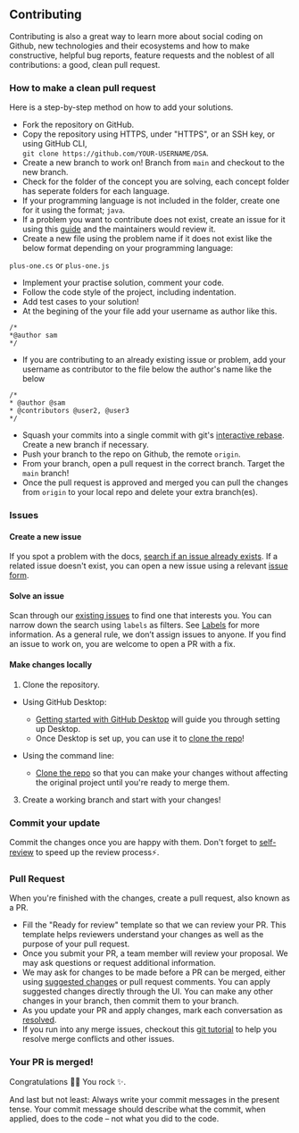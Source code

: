 ## Contributing

Contributing is also a great way to learn more about social coding on Github, new technologies and their ecosystems and how to make constructive, helpful bug reports, feature requests and the noblest of all contributions: a good, clean pull request.

### How to make a clean pull request

Here is a step-by-step method on how to add your solutions.

- Fork the repository on GitHub.
- Copy the repository using HTTPS, under "HTTPS", or an SSH key, or using GitHub CLI, <br> `git clone https://github.com/YOUR-USERNAME/DSA`.
- Create a new branch to work on! Branch from `main` and checkout to the new branch.
- Check for the folder of the concept you are solving, each concept folder has seperate folders for each language.
- If your programming language is not included in the folder, create one for it using the format; `java`.
- If a problem you want to contribute does not exist, create an issue for it using this [guide](#create-a-new-issue) and the maintainers would review it.
- Create a new file using the problem name if it does not exist like the below format depending on your programming language:

`plus-one.cs` or `plus-one.js`
<br>
- Implement your practise solution, comment your code.
- Follow the code style of the project, including indentation.
- Add test cases to your solution!
- At the begining of the your file add your username as author like this.

```
/*
*@author sam
*/
```
- If you are contributing to an already existing issue or problem, add your username as contributor to the file below the author's name like the below

```
/*
* @author @sam
* @contributors @user2, @user3
*/
```

- Squash your commits into a single commit with git's [interactive rebase](https://help.github.com/articles/interactive-rebase). Create a new branch if necessary.
- Push your branch to the repo on Github, the remote `origin`.
- From your branch, open a pull request in the correct branch. Target the `main` branch!
- Once the pull request is approved and merged you can pull the changes from `origin` to your local repo and delete your extra branch(es).

### Issues

#### Create a new issue

If you spot a problem with the docs, [search if an issue already exists](https://docs.github.com/en/github/searching-for-information-on-github/searching-on-github/searching-issues-and-pull-requests#search-by-the-title-body-or-comments). If a related issue doesn't exist, you can open a new issue using a relevant [issue form](https://github.com/github/docs/issues/new/choose). 

#### Solve an issue

Scan through our [existing issues](https://github.com/Dev-Mentorship-Programme/DSA/issues) to find one that interests you. You can narrow down the search using `labels` as filters. See [Labels](/how-to-use-labels.md) for more information. As a general rule, we don’t assign issues to anyone. If you find an issue to work on, you are welcome to open a PR with a fix.

#### Make changes locally

1. Clone the repository.
- Using GitHub Desktop:
  - [Getting started with GitHub Desktop](https://docs.github.com/en/desktop/installing-and-configuring-github-desktop/getting-started-with-github-desktop) will guide you through setting up Desktop.
  - Once Desktop is set up, you can use it to [clone the repo](https://docs.github.com/en/desktop/contributing-and-collaborating-using-github-desktop/cloning-and-forking-repositories-from-github-desktop)!

- Using the command line:
  - [Clone the repo](https://docs.github.com/en/get-started/quickstart/fork-a-repo#cloning-your-forked-repository) so that you can make your changes without affecting the original project until you're ready to merge them.

3. Create a working branch and start with your changes!

### Commit your update

Commit the changes once you are happy with them. Don't forget to [self-review](self-review.md) to speed up the review process:zap:.

### Pull Request

When you're finished with the changes, create a pull request, also known as a PR.
- Fill the "Ready for review" template so that we can review your PR. This template helps reviewers understand your changes as well as the purpose of your pull request. 
- Once you submit your PR, a team member will review your proposal. We may ask questions or request additional information.
- We may ask for changes to be made before a PR can be merged, either using [suggested changes](https://docs.github.com/en/github/collaborating-with-issues-and-pull-requests/incorporating-feedback-in-your-pull-request) or pull request comments. You can apply suggested changes directly through the UI. You can make any other changes in your branch, then commit them to your branch.
- As you update your PR and apply changes, mark each conversation as [resolved](https://docs.github.com/en/github/collaborating-with-issues-and-pull-requests/commenting-on-a-pull-request#resolving-conversations).
- If you run into any merge issues, checkout this [git tutorial](https://github.com/skills/resolve-merge-conflicts) to help you resolve merge conflicts and other issues.

### Your PR is merged!

Congratulations :tada::tada: You rock :sparkles:. 

And last but not least: Always write your commit messages in the present tense. Your commit message should describe what the commit, when applied, does to the code – not what you did to the code.